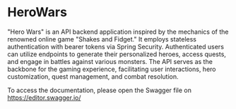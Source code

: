 # HeroWars
"Hero Wars" is an API backend application inspired by the mechanics of the renowned online game "Shakes and Fidget." It employs stateless authentication with bearer tokens via Spring Security. Authenticated users can utilize endpoints to generate their personalized heroes, access quests, and engage in battles against various monsters. The API serves as the backbone for the gaming experience, facilitating user interactions, hero customization, quest management, and combat resolution.

To access the documentation, please open the Swagger file on https://editor.swagger.io/